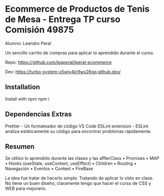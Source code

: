 # Ecommerce de Productos de Tenis de Mesa - Entrega TP curso Comisión 49875

Alumno: Leandro Peral

Un sencillo carrito de compras para aplicar lo aprendido durante el curso.

Repo:
https://github.com/leaperal/lperal-ecommerce

Dev:
https://turbo-system-x5wjv4jjr9wx26gq.github.dev/

## Installation

Install with npm
npm i

## Dependencias Extras

Prettier - Un formateador de código
VS Code ESLint extension - ESLint analiza estáticamente su código para encontrar problemas rápidamente.

## Resumen

Se utilizo lo aprendido durante las clases y las affterClass
• Promises
• MAP
• Hooks (useState, useContext, useEffect)
• Children
• Routing
• Navegación
• Eventos
• Context
• FireBase

La idea fue tratar de hacerlo simple. Tratando de aplicar lo visto en clase.
No tiene un buen diseño, claramente tengo que hacer el curso de CSS y WEB para mejorarlo.
